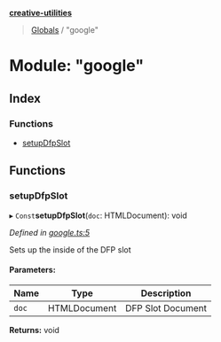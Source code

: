 **[creative-utilities](../README.md)**

> [Globals](../globals.md) / "google"

# Module: "google"

## Index

### Functions

* [setupDfpSlot](_google_.md#setupdfpslot)

## Functions

### setupDfpSlot

▸ `Const`**setupDfpSlot**(`doc`: HTMLDocument): void

*Defined in [google.ts:5](https://github.com/Specless-Next/creative-utilities/blob/af604f3/src/google.ts#L5)*

Sets up the inside of the DFP slot

#### Parameters:

Name | Type | Description |
------ | ------ | ------ |
`doc` | HTMLDocument | DFP Slot Document  |

**Returns:** void
